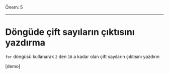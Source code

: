 Önem: 5

---

# Döngüde çift sayıların çıktısını yazdırma

`for` döngüsü kullanarak `2` den `10` a kadar olan çift sayıların çıktısını yazdırın

[demo]
